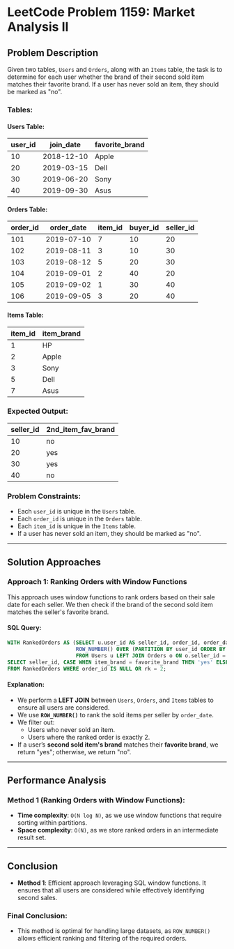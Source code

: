 # LeetCode Problem 1159: Market Analysis II

## Problem Description

Given two tables, `Users` and `Orders`, along with an `Items` table, the task is to determine for each user whether the brand of their second sold item matches their favorite brand. If a user has never sold an item, they should be marked as "no".

### Tables:

#### Users Table:

| user_id | join_date  | favorite_brand |
|---------|------------|----------------|
| 10      | 2018-12-10 | Apple          |
| 20      | 2019-03-15 | Dell           |
| 30      | 2019-06-20 | Sony           |
| 40      | 2019-09-30 | Asus           |

#### Orders Table:

| order_id | order_date | item_id | buyer_id | seller_id |
|----------|------------|---------|----------|-----------|
| 101      | 2019-07-10 | 7       | 10       | 20        |
| 102      | 2019-08-11 | 3       | 10       | 30        |
| 103      | 2019-08-12 | 5       | 20       | 30        |
| 104      | 2019-09-01 | 2       | 40       | 20        |
| 105      | 2019-09-02 | 1       | 30       | 40        |
| 106      | 2019-09-05 | 3       | 20       | 40        |

#### Items Table:

| item_id | item_brand |
|---------|------------|
| 1       | HP         |
| 2       | Apple      |
| 3       | Sony       |
| 5       | Dell       |
| 7       | Asus       |

### Expected Output:

| seller_id | 2nd_item_fav_brand |
|-----------|--------------------|
| 10        | no                 |
| 20        | yes                |
| 30        | yes                |
| 40        | no                 |

### Problem Constraints:
- Each `user_id` is unique in the `Users` table.
- Each `order_id` is unique in the `Orders` table.
- Each `item_id` is unique in the `Items` table.
- If a user has never sold an item, they should be marked as "no".

---

## Solution Approaches

### Approach 1: Ranking Orders with Window Functions

This approach uses window functions to rank orders based on their sale date for each seller. We then check if the brand of the second sold item matches the seller's favorite brand.

#### SQL Query:
```sql
WITH RankedOrders AS (SELECT u.user_id AS seller_id, order_id, order_date, 
                      ROW_NUMBER() OVER (PARTITION BY user_id ORDER BY order_date) AS rk, item_brand, favorite_brand
                      FROM Users u LEFT JOIN Orders o ON o.seller_id = u.user_id LEFT JOIN Items USING(item_id))
SELECT seller_id, CASE WHEN item_brand = favorite_brand THEN 'yes' ELSE 'no' END AS 2nd_item_fav_brand
FROM RankedOrders WHERE order_id IS NULL OR rk = 2;
```

#### Explanation:
- We perform a **LEFT JOIN** between `Users`, `Orders`, and `Items` tables to ensure all users are considered.
- We use **`ROW_NUMBER()`** to rank the sold items per seller by `order_date`.
- We filter out:
  - Users who never sold an item.
  - Users where the ranked order is exactly 2.
- If a user’s **second sold item's brand** matches their **favorite brand**, we return "yes"; otherwise, we return "no".

---

## Performance Analysis

### Method 1 (Ranking Orders with Window Functions):

- **Time complexity**: `O(N log N)`, as we use window functions that require sorting within partitions.
- **Space complexity**: `O(N)`, as we store ranked orders in an intermediate result set.

---

## Conclusion

- **Method 1**: Efficient approach leveraging SQL window functions. It ensures that all users are considered while effectively identifying second sales.

### Final Conclusion:
- This method is optimal for handling large datasets, as `ROW_NUMBER()` allows efficient ranking and filtering of the required orders.
